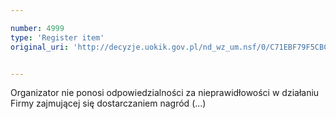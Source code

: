```yaml
---

number: 4999
type: 'Register item'
original_uri: 'http://decyzje.uokik.gov.pl/nd_wz_um.nsf/0/C71EBF79F5CBC049C1257B95003C0B7B?OpenDocument'


---
```


Organizator nie ponosi odpowiedzialności za nieprawidłowości w działaniu Firmy zajmującej się dostarczaniem nagród (...)
